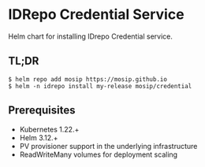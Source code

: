 # IDRepo Credential Service

Helm chart for installing IDrepo Credential service. 

## TL;DR

```console
$ helm repo add mosip https://mosip.github.io
$ helm -n idrepo install my-release mosip/credential
```
## Prerequisites

- Kubernetes 1.22.+
- Helm 3.12.+
- PV provisioner support in the underlying infrastructure
- ReadWriteMany volumes for deployment scaling

